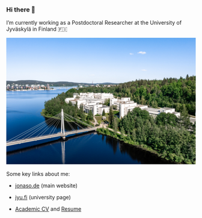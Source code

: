 ### Hi there 👋

I’m currently working as a Postdoctoral Researcher at the University of Jyväskylä in Finland 🇫🇮

![JYU](https://github.com/joetm/joetm/blob/main/2021-06-10-JYU-img-JK-0962.jpg?raw=true)


Some key links about me:
- [jonaso.de](https://www.jonaso.de) (main website)
- [jyu.fi](https://www.jyu.fi/it/fi/tiedekunta/henkilosto/henkilosto/oppenlander-jonas) (university page)

- [Academic CV](https://www.jonaso.de/cv/oppenlaender-cv.pdf) and [Resume](https://www.jonaso.de/cv/resume.pdf)

<!--
**joetm/joetm** is a ✨ _special_ ✨ repository because its `README.md` (this file) appears on your GitHub profile.

Here are some ideas to get you started:

- 🔭 I’m currently working on ...
- 🌱 I’m currently learning ...
- 👯 I’m looking to collaborate on ...
- 🤔 I’m looking for help with ...
- 💬 Ask me about ...
- 📫 How to reach me: ...
- 😄 Pronouns: ...
- ⚡ Fun fact: ...
-->
